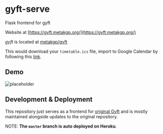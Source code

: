 # gyft-serve

Flask frontend for gyft

Website at [https://gyft.metakgp.org/](https://gyft.metakgp.org/)

*gyft* is located at [metakgp/gyft](https://github.com/metakgp/gyft)

This would download your `timetable.ics` file, import to Google Calendar by following this [link](https://support.google.com/calendar/answer/37118?hl=en).

## Demo

![placeholder](out.gif)

## Development & Deployment

This repository just serves as a frontend for [original Gyft](https://github.com/metakgp/gyft/) and is mostly maintained alongside updates to the original repository.


NOTE: **The `master` branch is auto deployed on Heroku**.
